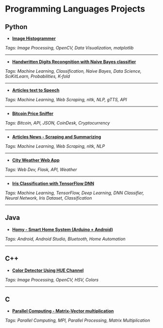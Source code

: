 # Programming Languages Projects

## Python

- **[Image Histogrammer](https://github.com/MeqdadDarweesh/image-histogrammer)**

_Tags: Image Processing, OpenCV, Data Visualization, matplotlib_

-----------------
- **[Handwritten Digits Recongnition with Naive Bayes classifier](https://github.com/MeqdadDarweesh/Numbers-Recognition-by-Naive-Bayes-classifier)**

_Tags: Machine Learning, Classification, Naive Bayes, Data Science, SciKitLearn, Probabilities, K-fold_

-----------------
- **[Articles text to Speech](https://github.com/MeqdadDarweesh/articles-text-to-speech)**

_Tags: Machine Learning, Web Scraping, nltk, NLP, gTTS, API_

-----------------
- **[Bitcoin Price Sniffer](https://github.com/MeqdadDarweesh/bitcoin-price-sniffer)**

_Tags: Bitcoin, API, JSON, CoinDesk, Cryptocurrency_

-----------------
- **[Articles News - Scraping and Summarizing](https://github.com/MeqdadDarweesh/articles-news-scraping-summarizing)**

_Tags: Machine Learning, Web Scraping, nltk, NLP_

-----------------
- **[City Weather Web App](https://github.com/MeqdadDarweesh/flask-city-weather-app)**

_Tags: Web Dev, Flask, API, Weather_

-----------------
- **[Iris Classification with TensorFlow DNN](https://github.com/MeqdadDarweesh/iris-classification-tensorflow-dnn)**

_Tags: Machine Learning, TensorFlow, Deep Learning, DNN Classifier, Neural Network, Iris Dataset, Classification_


-----------------
## Java

- **[Homy - Smart Home System (Arduino + Android)](https://github.com/MeqdadDarweesh/Homy-Smart-Home-Manager-using-Bluetooth-Module-with-Arduino)**

_Tags: Android, Android Studio, Bluetooth, Home Automation_


-----------------
## C++

- **[Color Detector Using HUE Channel](https://github.com/MeqdadDarweesh/color-detector-using-hue-channel)**

_Tags: Image Processing, OpenCV, HSV, Colors_


-----------------
## C

- **[Parallel Computing - Matrix-Vector multiplication](https://github.com/MeqdadDarweesh/color-detector-using-hue-channel)**

_Tags: Parallel Computing, MPI, Parallel Processing, Matrix Multiplication_